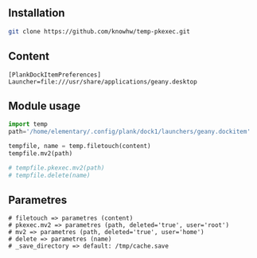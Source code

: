 
## Installation
~~~bash
git clone https://github.com/knowhw/temp-pkexec.git
~~~


## Content
~~~
[PlankDockItemPreferences]
Launcher=file:///usr/share/applications/geany.desktop
~~~

## Module usage
~~~python
import temp
path='/home/elementary/.config/plank/dock1/launchers/geany.dockitem'

tempfile, name = temp.filetouch(content)
tempfile.mv2(path)

# tempfile.pkexec.mv2(path)
# tempfile.delete(name)

~~~
## Parametres
~~~
# filetouch => parametres (content)
# pkexec.mv2 => parametres (path, deleted='true', user='root')
# mv2 => parametres (path, deleted='true', user='home')
# delete => parametres (name)
# _save_directory => default: /tmp/cache.save
~~~




